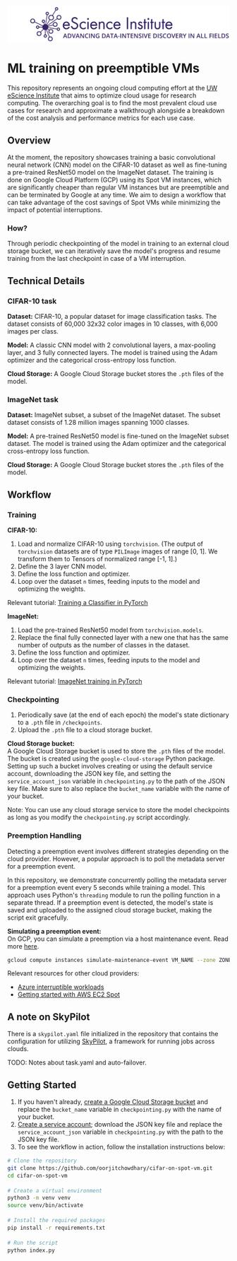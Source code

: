 ![UW eScience Institute](./assets/logo.jpg)

# ML training on preemptible VMs
This repository represents an ongoing cloud computing effort at the [UW eScience Institute](https://escience.washington.edu) that aims to optimize cloud usage for research computing. The overarching goal is to find the most prevalent cloud use cases for research and approximate a walkthrough alongside a breakdown of the cost analysis and performance metrics for each use case.

## Overview
At the moment, the repository showcases training a basic convolutional neural network (CNN) model on the CIFAR-10 dataset as well as fine-tuning a pre-trained ResNet50 model on the ImageNet dataset. The training is done on Google Cloud Platform (GCP) using its Spot VM instances, which are significantly cheaper than regular VM instances but are preemptible and can be terminated by Google at any time. We aim to design a workflow that can take advantage of the cost savings of Spot VMs while minimizing the impact of potential interruptions.

### How?
Through periodic checkpointing of the model in training to an external cloud storage bucket, we can iteratively save the model's progress and resume training from the last checkpoint in case of a VM interruption.

## Technical Details

### CIFAR-10 task
**Dataset:** CIFAR-10, a popular dataset for image classification tasks. The dataset consists of 60,000 32x32 color images in 10 classes, with 6,000 images per class.

**Model:** A classic CNN model with 2 convolutional layers, a max-pooling layer, and 3 fully connected layers. The model is trained using the Adam optimizer and the categorical cross-entropy loss function.

**Cloud Storage:** A Google Cloud Storage bucket stores the `.pth` files of the model.

### ImageNet task
**Dataset:** ImageNet subset, a subset of the ImageNet dataset. The subset dataset consists of 1.28 million images spanning 1000 classes.

**Model:** A pre-trained ResNet50 model is fine-tuned on the ImageNet subset dataset. The model is trained using the Adam optimizer and the categorical cross-entropy loss function.

**Cloud Storage:** A Google Cloud Storage bucket stores the `.pth` files of the model.

## Workflow
### Training

**CIFAR-10:**
1. Load and normalize CIFAR-10 using `torchvision`. (The output of `torchvision` datasets are of type `PILImage` images of range [0, 1]. We transform them to Tensors of normalized range [-1, 1].)
2. Define the 3 layer CNN model.
3. Define the loss function and optimizer.
4. Loop over the dataset `n` times, feeding inputs to the model and optimizing the weights.

Relevant tutorial: [Training a Classifier in PyTorch](https://pytorch.org/tutorials/beginner/blitz/cifar10_tutorial.html)

**ImageNet:**
1. Load the pre-trained ResNet50 model from `torchvision.models`.
2. Replace the final fully connected layer with a new one that has the same number of outputs as the number of classes in the dataset.
3. Define the loss function and optimizer.
4. Loop over the dataset `n` times, feeding inputs to the model and optimizing the weights.

Relevant tutorial: [ImageNet training in PyTorch](https://github.com/pytorch/examples/tree/main/imagenet)

### Checkpointing
1. Periodically save (at the end of each epoch) the model's state dictionary to a `.pth` file in `/checkpoints`.
2. Upload the `.pth` file to a cloud storage bucket.


**Cloud Storage bucket:**<br>
A Google Cloud Storage bucket is used to store the `.pth` files of the model. The bucket is created using the `google-cloud-storage` Python package. Setting up such a bucket involves creating or using the default service account, downloading the JSON key file, and setting the `service_account_json` variable in `checkpointing.py` to the path of the JSON key file. Make sure to also replace the `bucket_name` variable with the name of your bucket.

Note: You can use any cloud storage service to store the model checkpoints as long as you modify the `checkpointing.py` script accordingly.

### Preemption Handling
Detecting a preemption event involves different strategies depending on the cloud provider. However, a popular approach is to poll the metadata server for a preemption event.

In this repository, we demonstrate concurrently polling the metadata server for a preemption event every 5 seconds while training a model. This approach uses Python's `threading` module to run the polling function in a separate thread. If a preemption event is detected, the model's state is saved and uploaded to the assigned cloud storage bucket, making the script exit gracefully.

**Simulating a preemption event:**<br>
On GCP, you can simulate a preemption via a host maintenance event. Read more [here](https://cloud.google.com/compute/docs/instances/simulating-host-maintenance).

```bash
gcloud compute instances simulate-maintenance-event VM_NAME --zone ZONE
```

Relevant resources for other cloud providers:
- [Azure interruptible workloads](https://learn.microsoft.com/en-us/azure/architecture/guide/spot/spot-eviction)
- [Getting started with AWS EC2 Spot](https://aws.amazon.com/ec2/spot/getting-started/)

## A note on SkyPilot
There is a `skypilot.yaml` file initialized in the repository that contains the configuration for utilizing [SkyPilot](https://skypilot.readthedocs.io/en/latest/docs/index.html), a framework for running jobs across clouds.

TODO: Notes about task.yaml and auto-failover. 

## Getting Started
1. If you haven't already, [create a Google Cloud Storage bucket](https://cloud.google.com/storage/docs/creating-buckets) and replace the `bucket_name` variable in `checkpointing.py` with the name of your bucket.
2. [Create a service account](https://cloud.google.com/iam/docs/creating-managing-service-accounts); download the JSON key file and replace the `service_account_json` variable in `checkpointing.py` with the path to the JSON key file.
3. To see the workflow in action, follow the installation instructions below:
```bash
# Clone the repository
git clone https://github.com/oorjitchowdhary/cifar-on-spot-vm.git
cd cifar-on-spot-vm

# Create a virtual environment
python3 -m venv venv
source venv/bin/activate

# Install the required packages
pip install -r requirements.txt

# Run the script
python index.py
```